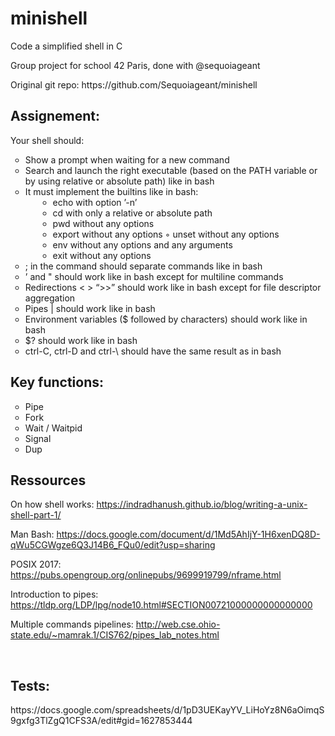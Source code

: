 <h1>minishell</h1>
<p>Code a simplified shell in C</p>
<p>Group project for school 42 Paris, done with @sequoiageant&nbsp;</p>
<p>Original git repo: https://github.com/Sequoiageant/minishell&nbsp;</p>
<h2>Assignement:</h2>
<p>Your shell should:&nbsp;</p>
<ul style="list-style-type: circle;">
    <li>Show a prompt when waiting for a new command&nbsp;</li>
    <li>Search and launch the right executable (based on the PATH variable or by using relative or absolute path) like in bash&nbsp;</li>
    <li>It must implement the builtins like in bash:&nbsp;<ul>
            <li style="margin-left: 20px;">echo with option &rsquo;-n&rsquo;&nbsp;</li>
            <li style="margin-left: 20px;">cd with only a relative or absolute path&nbsp;</li>
            <li style="margin-left: 20px;">pwd without any options&nbsp;</li>
            <li style="margin-left: 20px;">export without any options ◦ unset without any options&nbsp;</li>
            <li style="margin-left: 20px;">env without any options and any arguments&nbsp;</li>
            <li style="margin-left: 20px;">exit without any options</li>
        </ul>
    </li>
    <li>; in the command should separate commands like in bash&nbsp;</li>
    <li>&rsquo; and &quot; should work like in bash except for multiline commands&nbsp;</li>
    <li>Redirections &lt; &gt; &ldquo;&gt;&gt;&rdquo; should work like in bash except for file descriptor aggregation&nbsp;</li>
    <li>Pipes | should work like in bash&nbsp;</li>
    <li>Environment variables ($ followed by characters) should work like in bash&nbsp;</li>
    <li>$? should work like in bash&nbsp;</li>
    <li>ctrl-C, ctrl-D and ctrl-\ should have the same result as in bash&nbsp;</li>
</ul>
<h2>Key functions:</h2>
<ul style="list-style-type: circle;">
    <li>Pipe&nbsp;</li>
    <li>Fork&nbsp;</li>
    <li>Wait / Waitpid&nbsp;</li>
    <li>Signal&nbsp;</li>
    <li>Dup</li>
</ul>
<h2>Ressources</h2>
<p>On how shell works: <a href="https://indradhanush.github.io/blog/writing-a-unix-shell-part-1/">https://indradhanush.github.io/blog/writing-a-unix-shell-part-1/</a></p>
<p>Man Bash: <a href="https://docs.google.com/document/d/1Md5AhIjY-1H6xenDQ8D-qWu5CGWgze6Q3J14B6_FQu0/edit?usp=sharing">https://docs.google.com/document/d/1Md5AhIjY-1H6xenDQ8D-qWu5CGWgze6Q3J14B6_FQu0/edit?usp=sharing</a></p>
<p>POSIX 2017: <a href="https://pubs.opengroup.org/onlinepubs/9699919799/nframe.html">https://pubs.opengroup.org/onlinepubs/9699919799/nframe.html</a></p>
<p>Introduction to pipes: <a href="https://tldp.org/LDP/lpg/node10.html#SECTION00721000000000000000">https://tldp.org/LDP/lpg/node10.html#SECTION00721000000000000000</a></p>
<p>Multiple commands pipelines: <a href="http://web.cse.ohio-state.edu/~mamrak.1/CIS762/pipes_lab_notes.html">http://web.cse.ohio-state.edu/~mamrak.1/CIS762/pipes_lab_notes.html</a></p>
<p><br></p>
<h2>Tests:&nbsp;</h2>
<p>https://docs.google.com/spreadsheets/d/1pD3UEKayYV_LiHoYz8N6aOimqS9gxfg3TlZgQ1CFS3A/edit#gid=1627853444</p>
